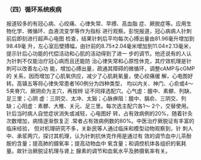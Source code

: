### （四）循环系统疾病

 报道较多的有冠心病、心绞痛、心律失常、早搏、高血脂 症、厥脱症等。应用生物化学、微循环、血液流变学等作为指标 进行观察。彭悦报道，冠心病病人针刺前后即刻进行超声心电图  检查，结果针刺后平均每次心搏出量由81.96毫升增加到98.49毫 升，左心室后壁搏幅，由针前的8.75±2.04毫米增加到11.04±2.13毫米，提示针后心功能的代偿活动和心肌的活动得到了进一  步的调节。他还说有的人认为针刺不仅能治疗冠心病而且还能防 治心律失常和心原性休克，其疗效机理是针刺可以改善左心功 能，增加心搏出量，疏通其障碍的微循环，调整cAMP与cGMP的 关系，因而增加了心肌氧供应，减少了心肌耗氧量，使心绞痛缓 解，心电图好转。高镇五等将心律失常患者160例分为四种类型，  均以内关、神门、心俞或4〜5夹脊穴、厥阴俞为主穴，再按辨  证不同择选配穴。心气虚：膻中、素髎、列缺、足三里；心阴 虚：三阴交、太冲、太谿；心脉痹阻：膻中、膈俞、三阴交、列 缺；心阳虚：素髎、大椎、关元、足三里。每次选主配穴各1〜 2个，交替使用。针后当时病人自觉症状消失或减轻，心电图好 转，占有效病例的20%，随着针灸次数增加，病情逐渐恢复正 .常者占有效病例数的80%。中医治疗厥脱证有丰富的临床经验， 但对机理研究不多，关新民等人通过临床和模型动物观察到，针  刺人中、承浆两穴，探讨其机理，认为针刺抗休克作用是通过有 效的调节血中儿茶酚胺的含量；提高肺的摄氧率；提高动物血中 氧含量；和调控机体各组织的氧耗量。故针治厥脱证机理与肾上  腺素的调节和血氧水平及肺摄氧率有关。